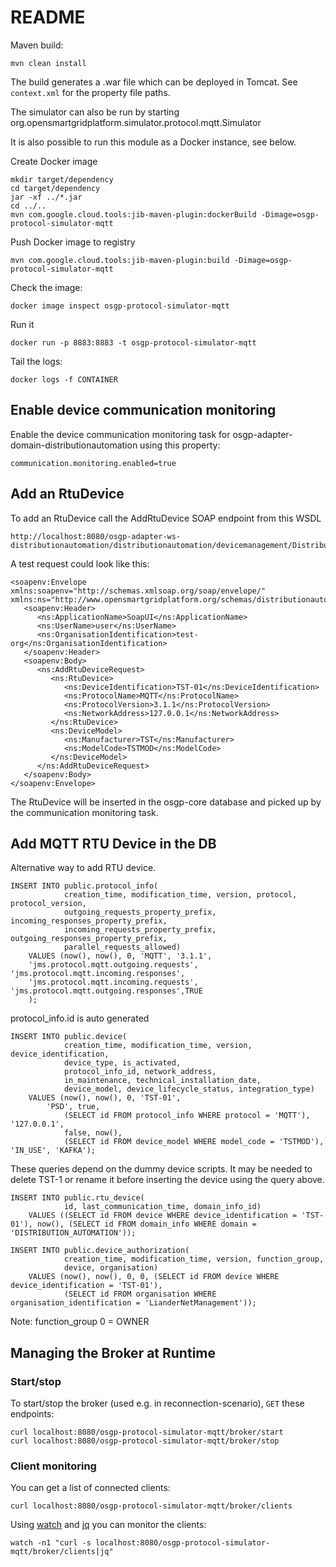 # README #

Maven build:
```
mvn clean install
```
The build generates a .war file which can be deployed in Tomcat.
See `context.xml` for the property file paths.

The simulator can also be run by starting org.opensmartgridplatform.simulator.protocol.mqtt.Simulator 

It is also possible to run this module as a Docker instance, see below.

Create Docker image
```
mkdir target/dependency
cd target/dependency
jar -xf ../*.jar
cd ../..
mvn com.google.cloud.tools:jib-maven-plugin:dockerBuild -Dimage=osgp-protocol-simulator-mqtt
```

Push Docker image to registry
```
mvn com.google.cloud.tools:jib-maven-plugin:build -Dimage=osgp-protocol-simulator-mqtt
```

Check the image:
```
docker image inspect osgp-protocol-simulator-mqtt
```

Run it
```
docker run -p 8883:8883 -t osgp-protocol-simulator-mqtt
```

Tail the logs:
```
docker logs -f CONTAINER
```

## Enable device communication monitoring

Enable the device communication monitoring task for osgp-adapter-domain-distributionautomation using this property:

```
communication.monitoring.enabled=true
```

## Add an RtuDevice

To add an RtuDevice call the AddRtuDevice SOAP endpoint from this WSDL

```
http://localhost:8080/osgp-adapter-ws-distributionautomation/distributionautomation/devicemanagement/DistributionAutomationDeviceManagement.wsdl
```

A test request could look like this:

```
<soapenv:Envelope xmlns:soapenv="http://schemas.xmlsoap.org/soap/envelope/" xmlns:ns="http://www.opensmartgridplatform.org/schemas/distributionautomation/defs/2017/04">
   <soapenv:Header>
      <ns:ApplicationName>SoapUI</ns:ApplicationName>
      <ns:UserName>user</ns:UserName>
      <ns:OrganisationIdentification>test-org</ns:OrganisationIdentification>     
   </soapenv:Header>
   <soapenv:Body>
      <ns:AddRtuDeviceRequest>
         <ns:RtuDevice>
            <ns:DeviceIdentification>TST-01</ns:DeviceIdentification>
            <ns:ProtocolName>MQTT</ns:ProtocolName>
            <ns:ProtocolVersion>3.1.1</ns:ProtocolVersion>
            <ns:NetworkAddress>127.0.0.1</ns:NetworkAddress> 
         </ns:RtuDevice>
         <ns:DeviceModel>
            <ns:Manufacturer>TST</ns:Manufacturer>
            <ns:ModelCode>TSTMOD</ns:ModelCode>
         </ns:DeviceModel>
      </ns:AddRtuDeviceRequest>
   </soapenv:Body>
</soapenv:Envelope>
```

The RtuDevice will be inserted in the osgp-core database and picked up by the communication monitoring task.

## Add MQTT RTU Device in the DB
Alternative way to add RTU device.

```
INSERT INTO public.protocol_info(
            creation_time, modification_time, version, protocol, protocol_version, 
            outgoing_requests_property_prefix, incoming_responses_property_prefix, 
            incoming_requests_property_prefix, outgoing_responses_property_prefix, 
            parallel_requests_allowed)
    VALUES (now(), now(), 0, 'MQTT', '3.1.1', 
    'jms.protocol.mqtt.outgoing.requests', 'jms.protocol.mqtt.incoming.responses',
    'jms.protocol.mqtt.incoming.requests', 'jms.protocol.mqtt.outgoing.responses',TRUE
    );
```
protocol_info.id is auto generated

```    
INSERT INTO public.device(
            creation_time, modification_time, version, device_identification, 
            device_type, is_activated,                 
            protocol_info_id, network_address,  
            in_maintenance, technical_installation_date, 
            device_model, device_lifecycle_status, integration_type)
    VALUES (now(), now(), 0, 'TST-01', 
	    'PSD', true, 
            (SELECT id FROM protocol_info WHERE protocol = 'MQTT'), '127.0.0.1', 
            false, now(), 
            (SELECT id FROM device_model WHERE model_code = 'TSTMOD'), 'IN_USE', 'KAFKA'); 
```

These queries depend on the dummy device scripts. 
It may be needed to delete TST-1 or rename it before inserting the device using the query above.

```
INSERT INTO public.rtu_device(
            id, last_communication_time, domain_info_id)
    VALUES ((SELECT id FROM device WHERE device_identification = 'TST-01'), now(), (SELECT id FROM domain_info WHERE domain = 'DISTRIBUTION_AUTOMATION'));

INSERT INTO public.device_authorization(
            creation_time, modification_time, version, function_group, 
            device, organisation)
    VALUES (now(), now(), 0, 0, (SELECT id FROM device WHERE device_identification = 'TST-01'), 
            (SELECT id FROM organisation WHERE organisation_identification = 'LianderNetManagement'));
```

Note: function_group 0 = OWNER

## Managing the Broker at Runtime
### Start/stop
To start/stop the broker (used e.g. in reconnection-scenario), `GET` these endpoints:

```shell
curl localhost:8080/osgp-protocol-simulator-mqtt/broker/start
curl localhost:8080/osgp-protocol-simulator-mqtt/broker/stop
```

### Client monitoring
You can get a list of connected clients:

```shell
curl localhost:8080/osgp-protocol-simulator-mqtt/broker/clients
```

Using [watch](https://man7.org/linux/man-pages/man1/watch.1.html) and [jq](https://stedolan.github.io/jq/tutorial/) you can monitor the clients:

```shell
watch -n1 "curl -s localhost:8080/osgp-protocol-simulator-mqtt/broker/clients|jq"
```
